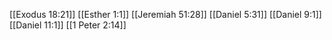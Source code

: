 [[Exodus 18:21]]
[[Esther 1:1]]
[[Jeremiah 51:28]]
[[Daniel 5:31]]
[[Daniel 9:1]]
[[Daniel 11:1]]
[[1 Peter 2:14]]
